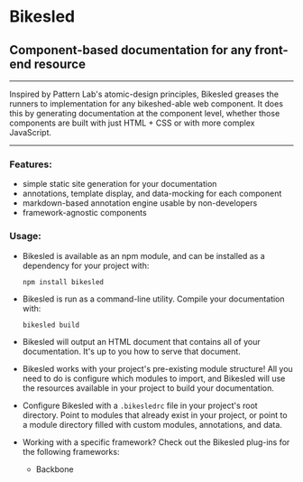 # Bikesled
## Component-based documentation for any front-end resource

---

Inspired by Pattern Lab's atomic-design principles, Bikesled greases the runners to implementation for any bikeshed-able web component. It does this by generating documentation at the component level, whether those components are built with just HTML + CSS or with more complex JavaScript.

---

### Features:
+ simple static site generation for your documentation
+ annotations, template display, and data-mocking for each component
+ markdown-based annotation engine usable by non-developers
+ framework-agnostic components


### Usage:
+ Bikesled is available as an npm module, and can be installed as a dependency for your project with:

    ```shell
    npm install bikesled
    ```
+ Bikesled is run as a command-line utility. Compile your documentation with:

    ```shell
    bikesled build
    ```
+ Bikesled will output an HTML document that contains all of your documentation. It's up to you how to serve that document.
+ Bikesled works with your project's pre-existing module structure! All you need to do is configure which modules to import, and Bikesled will use the resources available in your project to build your documentation.
+ Configure Bikesled with a `.bikesledrc` file in your project's root directory. Point to modules that already exist in your project, or point to a module directory filled with custom modules, annotations, and data.
+ Working with a specific framework? Check out the Bikesled plug-ins for the following frameworks:
    + Backbone
